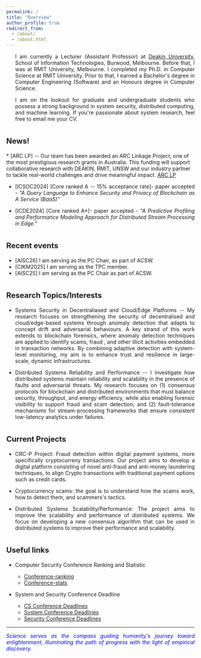 ```yaml
---
permalink: /
title: "Overview" 
author_profile: true
redirect_from: 
  - /about/
  - /about.html
---
```


<span style="text-align: justify;"></span>
  <ul style="text-align: justify;"> I am currently a Lecturer (Assistant Professor) at <a href="https://www.deakin.edu.au/">Deakin University</a>, School of Information Technologies, Burwood, Melbourne. Before that, I was at RMIT University, Melbourne. I completed my Ph.D. in Computer Science at RMIT University. Prior to that, I earned a Bachelor's degree in Computer Engineering (Software) and an Honours degree in Computer Science. </ul>

  <ul style="text-align: justify;"> I am on the lookout for graduate and undergraduate students who possess a strong background in system security, distributed computing, and machine learning. If you're passionate about system research, feel free to email me your CV. </ul>


<span style="font-size:20px;">News!</span>
======
<span style=" text-align: justify;"> 
  * [ARC LP] -- Our team has been awarded an ARC Linkage Project, one of the most prestigious research grants in Australia. This funding will support collaborative research with DEAKIN, RMIT, UNSW and our industry partner to tackle real-world challenges and drive meaningful impact.
    <a href= "https://rms.arc.gov.au/RMS/Report/Download/Report/a3f6be6e-33f7-4fb5-98a6-7526aaa184cf/277">ARC LP</a>

  * [ICSOC2024] [Core ranked A -- 15% acceptance rate]- paper accepted - <span style="font-style: italic;">"A Query Language to Enhance Security and Privacy of Blockchain as A Service (BaaS)"</span> 

  * [ICDE2024] [Core ranked A*]- paper accepted - <span style="font-style: italic;"> "A Predictive Profiling and Performance Modeling Approach for Distributed Stream Processing in Edge."</span>

<span style="font-size:20px;">Recent events</span>
======

  * [AISC26] I am serving as the PC Chair, as part of ACSW.
  * [CIKM2025] I am serving as the TPC member.
  * [AISC25] I am serving as the PC Chair as part of ACSW.
 
<span style="font-size:20px;">Research Topics/Interests</span>
======

<span style=" text-align: justify;"> 

  * Systems Security in Decentraliased and Cloud/Edge Platforms --
    <span style=" text-align: justify;"> My research focuses on strengthening the security of decentralised and cloud/edge-based systems through anomaly detection that adapts to concept drift and adversarial behaviours. A key strand of this work extends to blockchain forensics, where anomaly detection techniques are applied to <span style="font-style: bold"> identify scams, fraud </span>, and other illicit activities embedded in transaction networks. By combining adaptive detection with system-level monitoring, my aim is to enhance trust and resilience in large-scale, dynamic infrastructures.</span>

  * Distributed Systems Reliability and Performance --
      <span style=" text-align: justify;"> I investigate how distributed systems maintain reliability and scalability in the presence of faults and adversarial threats. My research focuses on (1) consensus protocols for blockchain and distributed environments that must balance security, throughput, and energy efficiency, while also enabling forensic visibility to support fraud and scam detection; and (2) fault-tolerance mechanisms for stream-processing frameworks that ensure consistent low-latency analytics under failures.</span>

  
<span style="font-size:20px;">Current Projects</span>
======

<span style=" text-align: justify;">  
 
  * CRC-P Project: Fraud detection within digital payment systems, more specifically cryptocurreny transactions. Our project aims to develop a digital platform consisting of novel anti-fraud and anti-money laundering techniques, to align Crypto transactions with traditional payment options such as credit cards.  

  * Cryptocurrency scams: the goal is to understand how the scams work, how to detect them, and scammers's tactics.  

  * Distributed Systems Scalability/Performance: The project aims to improve the scalability and performance of distributed systems. We focus on developing a new consensus algorithm that can be used in distributed systems to improve their performance and scalability.

<span style="font-size:20px;">Useful links</span>
======
  <!-- * Quality Research
     * <a href= "http://www.mysmu.edu/phdis2008/qiang.yan.2008/Doc/Quality%20Research%20in%20Affordable%20Way.pdf">Quality Research in Affordable Ways by Dr. Qiang Yan</a> -->

  * Computer Security Conference Ranking and Statistic
     * <a href= "http://jianying.space/conference-ranking.html">Conference-ranking</a>
     * <a href="http://faculty.cs.tamu.edu/guofei/sec_conf_stat.htm">Conference-stats</a>

  * System and Security Conference Deadline
     * <a href="https://cs-deadlines.cin.ufpe.br/"> CS Conference Deadlines </a>
     * <a href="https://dants.github.io/index_sysvenues_deadline.html"> System Conference Deadlines </a>
     * <a href= "https://sec-deadlines.github.io/">Security Conference Deadlines</a>

***
<span style="font-style: italic; color:blue;"> Science serves as the compass guiding humanity's journey toward enlightenment, illuminating the path of progress with the light of empirical discovery.</span>
